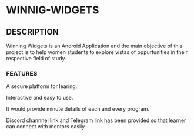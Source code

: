 # WINNIG-WIDGETS

## DESCRIPTION
Winning Widgets is an Android Application and  the main objective of this project is to help women students to explore vistas of oppurtunities in their respective field of study.

### FEATURES
A secure platform for learing.

Interactive and easy to use.

It would provide minute  details of each and every program.

Discord channnel link and Telegram link has been provided so that learner can connect with mentors easily.




